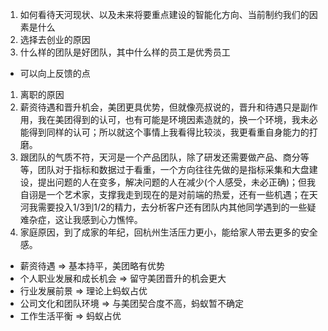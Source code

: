 1. 如何看待天河现状、以及未来将要重点建设的智能化方向、当前制约我们的因素是什么
2. 选择去创业的原因
3. 什么样的团队是好团队，其中什么样的员工是优秀员工

- 可以向上反馈的点
1. 离职的原因
  1. 薪资待遇和晋升机会，美团更具优势，但就像亮叔说的，晋升和待遇只是副作用，我在美团得到的认可，也有可能是环境因素造就的，换一个环境，我未必能得到同样的认可；所以就这个事情上我看得比较淡，我更看重自身能力的打磨。
  2. 跟团队的气质不符，天河是一个产品团队，除了研发还需要做产品、商分等等，团队对于指标和数据过于看重，一个方向往往先做的是指标采集和大盘建设，提出问题的人在变多，解决问题的人在减少(个人感受，未必正确)；但我自诩是一个艺术家，支撑我走到现在的是对前端的热爱，还有一些机遇；在天河我需要投入1/3到1/2的精力，去分析客户还有团队内其他同学遇到的一些疑难杂症，这让我感到心力憔悴。
  3. 家庭原因，到了成家的年纪，回杭州生活压力更小，能给家人带去更多的安全感。

- 薪资待遇 => 基本持平，美团略有优势
- 个人职业发展和成长机会 => 留守美团晋升的机会更大
- 行业发展前景 => 理论上蚂蚁占优
- 公司文化和团队环境 => 与美团契合度不高，蚂蚁暂不确定
- 工作生活平衡 => 蚂蚁占优